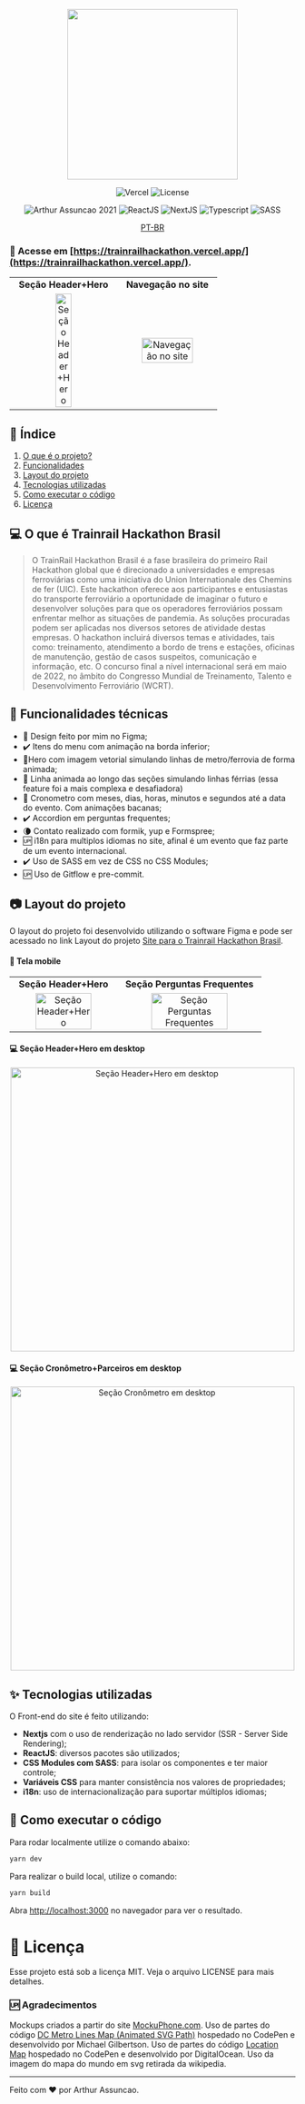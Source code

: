 [comment]: # 'Logo'

<p align="center">
    <img src="https://raw.githubusercontent.com/ArthurAssuncao/TrainRailHackathonBrasil.com.br/main/src/assets/images/logo-oficial.png" width="300px" />
</p>

[comment]: # 'Badges'

<p align="center">
	<img alt="Vercel" src="http://therealsujitk-vercel-badge.vercel.app/?app=trainrailhackathon">
  <img alt="License" src="https://img.shields.io/static/v1?label=license&message=MIT&color=97C510&labelColor=5A5A5A">
</p>

<p align="center">
	<img src="https://img.shields.io/static/v1?label=Arthur%20Assuncao&message=2021&color=8A47F5&labelColor=5A5A5A" alt="Arthur Assuncao 2021" />
  <img src="https://img.shields.io/static/v1?label=ReactJS&message=yes&color=61dbfb&labelColor=5A5A5A" alt="ReactJS" />
  <img src="https://img.shields.io/static/v1?label=NextJS&message=yes&color=000000&labelColor=5A5A5A" alt="NextJS" />
  <img src="https://img.shields.io/static/v1?label=types&message=typescript&color=0f80c0&labelColor=5A5A5A" alt="Typescript" />
  <img src="https://img.shields.io/static/v1?label=SASS&message=yes&color=cc6699&labelColor=5A5A5A" alt="SASS" />
</p>

<p align="center">
	<a href="README.md" alt="README em Português">PT-BR</a>
</p>

### :link: Acesse em [https://trainrailhackathon.vercel.app/](https://trainrailhackathon.vercel.app/).

[comment]: # 'Foto do app'
[comment]: # 'Mockup IPhone https://mockuphone.com/device/iphone12black'
[comment]: # 'Mockup IPad https://mockuphone.com/device/ipadsilver'
[comment]: # 'Emoji list https://gist.github.com/rxaviers/7360908'

<table align="center">
	  <tr>
    	<td align="center"><strong>Seção Header+Hero</strong></td>
        <td align="center"><strong>Navegação no site</strong></td>
    </tr>
    <tr>
        <td align="center"><img src="https://raw.githubusercontent.com/ArthurAssuncao/TrainRailHackathonBrasil.com.br/main/docs/screenshots/mobile-1-mockup.png" alt="Seção Header+Hero" width="40%" /></td>
        <td align="center"><img src="https://raw.githubusercontent.com/ArthurAssuncao/TrainRailHackathonBrasil.com.br/main/docs/screenshots/mobile-full-min.gif"  alt="Navegação no site" width="75%"  /></td>
    </tr>
</table>

## :bookmark_tabs: Índice

1.  [O que é o projeto?](#abstract)
2.  [Funcionalidades](#features)
3.  [Layout do projeto](#images)
4.  [Tecnologias utilizadas](#stack)
5.  [Como executar o código](#how-to-run)
6.  [Licença](#license)

<div id='abstract'/>

## :computer: O que é Trainrail Hackathon Brasil

> O TrainRail Hackathon Brasil é a fase brasileira do primeiro Rail Hackathon global que é direcionado a universidades e empresas ferroviárias como uma iniciativa do Union Internationale des Chemins de fer (UIC). Este hackathon oferece aos participantes e entusiastas do transporte ferroviário a oportunidade de imaginar o futuro e desenvolver soluções para que os operadores ferroviários possam enfrentar melhor as situações de pandemia. As soluções procuradas podem ser aplicadas nos diversos setores de atividade destas empresas. O hackathon incluirá diversos temas e atividades, tais como: treinamento, atendimento a bordo de trens e estações, oficinas de manutenção, gestão de casos suspeitos, comunicação e informação, etc. O concurso final a nível internacional será em maio de 2022, no âmbito do Congresso Mundial de Treinamento, Talento e Desenvolvimento Ferroviário (WCRT).

<div id='features'/>

## :clap: Funcionalidades técnicas

- :wrench: Design feito por mim no Figma;
- :heavy_check_mark: Itens do menu com animação na borda inferior;
- :star2:Hero com imagem vetorial simulando linhas de metro/ferrovia de forma animada;
- :star2: Linha animada ao longo das seções simulando linhas férrias (essa feature foi a mais complexa e desafiadora)
- :star2: Cronometro com meses, dias, horas, minutos e segundos até a data do evento. Com animações bacanas;
- :heavy_check_mark: Accordion em perguntas frequentes;
- :waning_crescent_moon: Contato realizado com formik, yup e Formspree;
- :up: i18n para multiplos idiomas no site, afinal é um evento que faz parte de um evento internacional.
- :heavy_check_mark: Uso de SASS em vez de CSS no CSS Modules;
- :up: Uso de Gitflow e pre-commit.

<div id='images'/>

## :camera: Layout do projeto

O layout do projeto foi desenvolvido utilizando o software Figma e pode ser acessado no link Layout do projeto [Site para o Trainrail Hackathon Brasil](https://www.figma.com/file/wlZvFPbGD0nzGZE4bcCWwB/trailrail-hackathon-design?node-id=0%3A1).

#### :iphone: Tela mobile

<table align="center">
	  <tr>
    	<td align="center"><strong>Seção Header+Hero</strong></td>
        <td align="center"><strong>Seção Perguntas Frequentes</strong></td>
    </tr>
    <tr>
        <td align="center"><img src="https://raw.githubusercontent.com/ArthurAssuncao/TrainRailHackathonBrasil.com.br/main/docs/screenshots/mobile-1-mockup.png" alt="Seção Header+Hero" width="75%" /></td>
        <td align="center"><img src="https://raw.githubusercontent.com/ArthurAssuncao/TrainRailHackathonBrasil.com.br/main/docs/screenshots/mobile-2-mockup.png"  alt="Seção Perguntas Frequentes" width="75%" /></td>
    </tr>
</table>

#### :computer: Seção Header+Hero em desktop

<p align="center">
<img src="https://raw.githubusercontent.com/ArthurAssuncao/TrainRailHackathonBrasil.com.br/main/docs/screenshots/desktop-1-mockup.png" height="500px" alt="Seção Header+Hero em desktop" />
</p>

#### :computer: Seção Cronômetro+Parceiros em desktop

<p align="center">
<img src="https://raw.githubusercontent.com/ArthurAssuncao/TrainRailHackathonBrasil.com.br/main/docs/screenshots/desktop-2-mockup.png" height="500px" alt="Seção Cronômetro em desktop" />
</p>

<div id='stack'/>

## :sparkles: Tecnologias utilizadas

O Front-end do site é feito utilizando:

- **Nextjs** com o uso de renderização no lado servidor (SSR - Server Side Rendering);
- **ReactJS**: diversos pacotes são utilizados;
- **CSS Modules com SASS**: para isolar os componentes e ter maior controle;
- **Variáveis CSS** para manter consistência nos valores de propriedades;
- **i18n**: uso de internacionalização para suportar múltiplos idiomas;

<div id='how-to-run'/>

## :runner: Como executar o código

Para rodar localmente utilize o comando abaixo:

```bash
yarn dev
```

Para realizar o build local, utilize o comando:

```bash
yarn build
```

Abra [http://localhost:3000](http://localhost:3000) no navegador para ver o resultado.

<div id='license'/>

# :memo: Licença

Esse projeto está sob a licença MIT. Veja o arquivo LICENSE para mais detalhes.

### :up: Agradecimentos

Mockups criados a partir do site [MockuPhone.com](https://mockuphone.com/).
Uso de partes do código [DC Metro Lines Map (Animated SVG Path)](https://codepen.io/mggwxyz/pen/dVKPZV) hospedado no CodePen e desenvolvido por Michael Gilbertson.
Uso de partes do código [Location Map](https://codepen.io/team/digitalocean/pen/JKAqvE) hospedado no CodePen e desenvolvido por DigitalOcean.
Uso da imagem do mapa do mundo em svg retirada da wikipedia.

<hr>

Feito com :hearts: por Arthur Assuncao.

